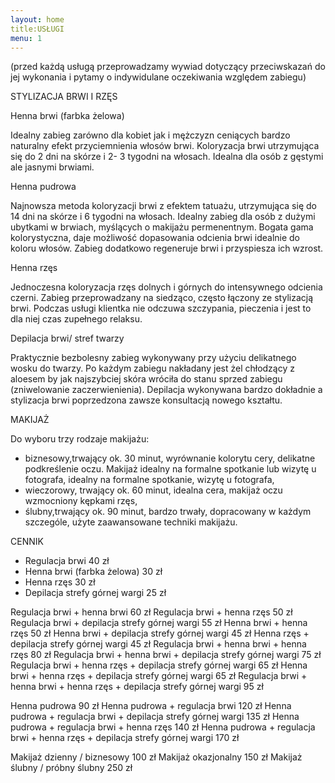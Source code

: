 ```yaml
---
layout: home
title:USŁUGI
menu: 1
---
```



(przed każdą usługą przeprowadzamy wywiad dotyczący przeciwskazań do jej wykonania i pytamy o indywidulane oczekiwania względem zabiegu)


STYLIZACJA BRWI I RZĘS

Henna brwi (farbka żelowa)

Idealny zabieg zarówno dla kobiet jak i mężczyzn ceniących bardzo naturalny efekt przyciemnienia włosów brwi. Koloryzacja brwi utrzymująca się do 2 dni na skórze i 2- 3 tygodni na włosach. Idealna dla osób z gęstymi ale jasnymi brwiami.

Henna pudrowa

Najnowsza metoda koloryzacji brwi z efektem tatuażu, utrzymująca się do 14 dni na skórze i 6 tygodni na włosach. Idealny zabieg dla osób z dużymi ubytkami w brwiach, myślących o makijażu permenentnym. Bogata gama kolorystyczna, daje możliwość dopasowania odcienia brwi idealnie do koloru włosów. Zabieg dodatkowo regeneruje brwi i przyspiesza ich wzrost.  

Henna rzęs

Jednoczesna koloryzacja rzęs dolnych i górnych do intensywnego odcienia czerni. Zabieg przeprowadzany na siedząco, często łączony ze stylizacją brwi. Podczas usługi klientka nie odczuwa szczypania, pieczenia i jest to dla niej czas zupełnego relaksu. 

Depilacja brwi/ stref twarzy

Praktycznie bezbolesny zabieg wykonywany przy użyciu delikatnego wosku do twarzy. Po każdym zabiegu nakładany jest żel chłodzący z aloesem by jak najszybciej skóra wróciła do stanu sprzed zabiegu (zniwelowanie zaczerwienienia). Depilacja wykonywana bardzo dokładnie a stylizacja brwi poprzedzona zawsze konsultacją nowego kształtu.  





MAKIJAŻ

Do wyboru trzy rodzaje makijażu:
- biznesowy,trwający ok. 30 minut, wyrównanie kolorytu cery, delikatne podkreślenie oczu. Makijaż idealny na formalne spotkanie lub wizytę u fotografa, idealny na formalne spotkanie, wizytę u fotografa, 
- wieczorowy, trwający ok. 60 minut, idealna cera, makijaż oczu wzmocniony kępkami rzęs, 
- ślubny,trwający ok. 90 minut, bardzo trwały, dopracowany w każdym szczególe, użyte zaawansowane techniki makijażu.

CENNIK

- Regulacja brwi 40 zł
- Henna brwi (farbka żelowa) 30 zł
- Henna rzęs 30 zł
- Depilacja strefy górnej wargi 25 zł

Regulacja brwi + henna brwi 60 zł
Regulacja brwi + henna rzęs 50 zł
Regulacja brwi + depilacja strefy górnej wargi 55 zł
Henna brwi + henna rzęs 50 zł
Henna brwi + depilacja strefy górnej wargi 45 zł
Henna rzęs + depilacja strefy górnej wargi 45 zł
Regulacja brwi + henna brwi + henna rzęs 80 zł
Regulacja brwi + henna brwi + depilacja strefy górnej wargi 75 zł
Regulacja brwi + henna rzęs + depilacja strefy górnej wargi 65 zł
Henna brwi + henna rzęs + depilacja strefy górnej wargi 65 zł
Regulacja brwi + henna brwi + henna rzęs + depilacja strefy górnej wargi 95 zł

Henna pudrowa 90 zł
Henna pudrowa + regulacja brwi 120 zł
Henna pudrowa + regulacja brwi + depilacja strefy górnej wargi 135 zł
Henna pudrowa + regulacja brwi + henna rzęs 140 zł
Henna pudrowa + regulacja brwi + henna rzęs + depilacja strefy górnej wargi 170 zł

Makijaż dzienny / biznesowy 100 zł
Makijaż okazjonalny 150 zł
Makijaż ślubny / próbny ślubny 250 zł

